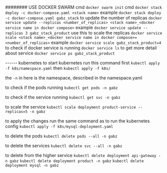 ######## USE DOCKER SWARM
cmd `docker swarm init`
cmd `docker stack deploy -c docker-compose.yaml <stack name>` 
example `docker stack deploy -c docker-compose.yaml gabz_stack`
to update the number of replicas
`docker service update --replicas <number_of_replicas> <stack name>_<docker service name in docker compose>` 
example  `docker service update --replicas 3 gabz_stack_product`
use this to scale the replicas
`docker service scale <stack name>_<docker service name in docker compose>=<number_of_replicas>` 
example `docker service scale gabz_stack_product=4`
to check if docker service is running `docker service ls`
to get more detail about service `docker service ps gabz_stack_product`

------ kubernetes
to start kubernetes run this command first
`kubectl apply -f k8s/namespace.yaml`
then
`kubectl apply -f k8s/`

the `-n` in here is the namespace, described in the namespace.yaml

to check if the pods running
`kubectl get pods -n gabz`

to check if the service running
`kubectl get svc -n gabz`

to scale the service
`kubectl scale deployment product-service --replicas=5 -n gabz`

to apply the changes run the same command as to run the kubernetes config
`kubectl apply -f k8s/mysql-deployment.yaml`

to delete the pods
`kubectl delete pods --all -n gabz`

to delete the services
`kubectl delete svc --all -n gabz`

to delete from the higher service 
`kubectl delete deployment api-gateway -n gabz`
`kubectl delete deployment product -n gabz`
`kubectl delete deployment mysql -n gabz`